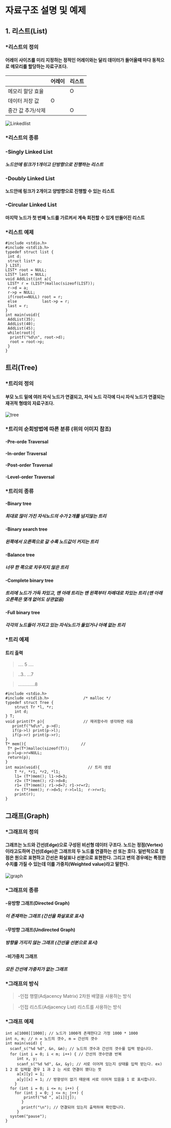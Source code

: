 # 자료구조 설명 및 예제

## 1. 리스트(List)

### *리스트의 정의

#### 어레이 사이즈를 미리 지정하는 정적인 어레이와는 달리 데이터가 들어올때 마다 동적으로 메모리를 할당하는 자료구조다.
|                |어레이|리스트|
|----------------|------|-----|
|메모리 할당 효율 |      |   O |
|데이터 저장 값   |   O  |     |
|중간 값 추가/삭제|      |   O |

![Linkedlist](https://www.geeksforgeeks.org/wp-content/uploads/gq/2013/03/Linkedlist.png)

### *리스트의 종류

### -Singly Linked List
##### 노드안에 링크가 1개이고 단방향으로 진행하는 리스트

### -Doubly Linked List
#### 노드안에 링크가 2개이고 양방향으로 진행할 수 있는 리스트

### -Circular Linked List
#### 마지막 노드가 첫 번째 노드를 가르켜서 계속 회전할 수 있게 만들어진 리스트

### *리스트 예제

```
#include <stdio.h>
#include <stdlib.h>
typedef struct list {
 int d;
 struct list* p;
} LIST;
LIST* root = NULL;
LIST* last = NULL;
void AddList(int a){
 LIST* r = (LIST*)malloc(sizeof(LIST));
 r->d = a;
 r->p = NULL;
 if(root==NULL) root = r;
 else           last->p = r;
 last = r;
}
int main(void){
 AddList(35);
 AddList(40);
 AddList(45);
 while(root){
  printf("%d\n", root->d);
  root = root->p;
 }
}
```


## 트리(Tree)

### *트리의 정의

#### 부모 노드 밑에 여러 자식 노드가 연결되고, 자식 노드 각각에 다시 자식 노드가 연결되는 재귀적 형태의 자료구조다.

![tree](https://upload.wikimedia.org/wikipedia/commons/thumb/d/dc/Sorted_binary_tree_ALL.svg/400px-Sorted_binary_tree_ALL.svg.png)

### *트리의 순회방법에 따른 분류 (위의 이미지 참조)

#### -Pre-orde Traversal
#### -In-order Traversal
#### -Post-order Traversal
#### -Level-order Traversal

### *트리의 종류

#### -Binary tree
##### 최대로 많이 가진 자식노드의 수가 2개를 넘지않는 트리

#### -Binary search tree
##### 왼쪽에서 오른쪽으로 갈 수록 노드값이 커지는 트리

#### -Balance tree
##### 너무 한 쪽으로 치우치지 않은 트리

#### -Complete binary tree
##### 트리에 노드가 가득 차있고, 맨 아래 트리는 맨 왼쪽부터 차례대로 차있는 트리 (맨 아래 오른쪽은 몇개 없어도 상관없음)

#### -Full binary tree
##### 각각의 노드들이 가지고 있는 자식노드가 둘있거나 아예 없는 트리

### *트리 예제

#### 트리 출력
>.... 5  ....

>..3.. ...7

>.............8
``` 
#include <stdio.h>
#include <stdlib.h>               /* malloc */
typedef struct Tree {
    struct Tr *l, *r;
    int d;
} T;
void print(T* p){                 // 재귀함수라 생각하면 쉬움
   printf("%d\n", p->d);
   if(p->l) print(p->l);
   if(p->r) print(p->r);    
}
T* mem(){                        //
 T* p=(T*)malloc(sizeof(T));
 p->l=p->r=NULL;
 return(p);
}
int main(void){                     // 트리 생성
    T *r, *r1, *r2, *l1;
    l1= (T*)mem(); l1->d=3; 
    r2= (T*)mem(); r2->d=8; 
    r1= (T*)mem(); r1->d=7; r1->r=r2;
    r= (T*)mem(); r->d=5; r->l=l1;  r->r=r1;
    print(r);
}
```


## 그래프(Graph)

### *그래프의 정의

#### 그래프는 노드와 간선(Edge)으로 구성된 비선형 데이터 구조다. 노드는 정점(Vertex)이라고도하며 간선(Edge)은 그래프의 두 노드를 연결하는 선 또는 호다. 일반적으로 정점은 원으로 표현하고 간선은 화살표나 선분으로 표현한다. 그리고 변의 경우에는 특정한 수치를 가질 수 있는데 이를 가중치(Weighted value)라고 말한다.

![graph](https://www.geeksforgeeks.org/wp-content/uploads/undirectedgraph.png)

### *그래프의 종류

#### -유방향 그래프(Directed Graph)
##### 이 존재하는 그래프 (간선을 화살표로 표시)

#### -무방향 그래프(Undirected Graph)
##### 방향을 가지지 않는 그래프 (간선을 선분으로 표시)

#### -비가중치 그래프 
##### 모든 간선에 가중치가 없는 그래프

### *그래프의 방식

> -인접 행렬(Adjacency Matrix)
>  2차원 배열을 사용하는 방식

> -인접 리스트(Adjacency List)
>  리스트를 사용하는 방식

### *그래프 예제

```
int a[1000][1000]; // 노드가 1000개 존재한다고 가정 1000 * 1000
int n, m; // n = 노드의 갯수, m = 간선의 갯수
int main(void) {
  scanf_s("%d %d", &n, &m); // 노드의 갯수과 간선의 갯수를 입력 받습니다.
  for (int i = 0; i < m; i++) { // 간선의 갯수만큼 반복
     int x, y;
     scanf_s("%d %d", &x, &y); // 서로 이어져 있는지 상태를 입력 받는다. ex) 1 2 로 입력할 경우 1 과 2 는 서로 연결이 됐다는 뜻
     a[x][y] = 1;
     a[y][x] = 1; // 방향성이 없기 때문에 서로 이어져 있음을 1 로 표시합니다.
    }
  for (int i = 0; i <= n; i++) {
    for (int j = 0; j <= n; j++) {
        printf("%d ", a[i][j]);
	   }
	   printf("\n"); // 연결되어 있는지 출력하여 확인합니다.
	 }
  system("pause");
}
```

